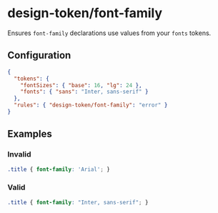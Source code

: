 # design-token/font-family

Ensures `font-family` declarations use values from your `fonts` tokens.

## Configuration

```json
{
  "tokens": {
    "fontSizes": { "base": 16, "lg": 24 },
    "fonts": { "sans": "Inter, sans-serif" }
  },
  "rules": { "design-token/font-family": "error" }
}
```

## Examples

### Invalid

```css
.title { font-family: 'Arial'; }
```

### Valid

```css
.title { font-family: "Inter, sans-serif"; }
```
